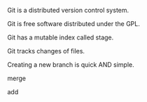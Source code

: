 Git is a distributed version control system.

Git is free software distributed under the GPL.

Git has a mutable index called stage.

Git tracks changes of files.

Creating a new branch is quick AND simple.

merge 

add
